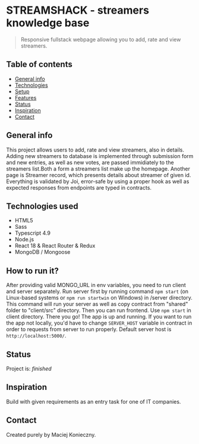 # STREAMSHACK - streamers knowledge base

> Responsive fullstack webpage allowing you to add, rate and view streamers.

## Table of contents

- [General info](#general-info)
- [Technologies](#technologies)
- [Setup](#setup)
- [Features](#features)
- [Status](#status)
- [Inspiration](#inspiration)
- [Contact](#contact)

## General info

This project allows users to add, rate and view streamers, also in details. Adding new streamers to database is implemented through submission form and new entries, as well as new votes, are passed immidiately to the streamers list.Both a form a streamers list make up the homepage. Another page is Streamer record, which presents details about streamer of given id.
Everything is validated by Joi, error-safe by using a proper hook as well as expected responses from endpoints are typed in contracts.

## Technologies used

- HTML5
- Sass
- Typescript 4.9
- Node.js
- React 18 & React Router & Redux
- MongoDB / Mongoose

## How to run it?

After providing valid MONGO_URL in env variables, you need to run client and server separately.
Run server first by running command `npm start` (on Linux-based systems or `npm run startwin` on Windows) in /server directory. This command will run your server as well as copy contract from "shared" folder to "client/src" directory.
Then you can run frontend. Use `npm start` in client directory.
There you go! The app is up and running.
If you want to run the app not locally, you'd have to change `SERVER_HOST` variable in contract in order to requests from server to run properly. Default server host is `http://localhost:5000/`.

## Status

Project is: _finished_

## Inspiration

Build with given requirements as an entry task for one of IT companies.

## Contact

Created purely by Maciej Konieczny.
